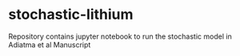 # stochastic-lithium
Repository contains jupyter notebook to run the stochastic model in Adiatma et al Manuscript
